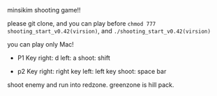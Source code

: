 minsikim shooting game!!

please git clone, and you can play before `chmod 777 shooting_start_v0.42(virsion)`, and `./shooting_start_v0.42(virsion)`

you can play only Mac!

- P1 Key
right: d
left: a
shoot: shift

- p2 Key
right: right key
left: left key
shoot: space bar

shoot enemy and run into redzone.
greenzone is hill pack.
